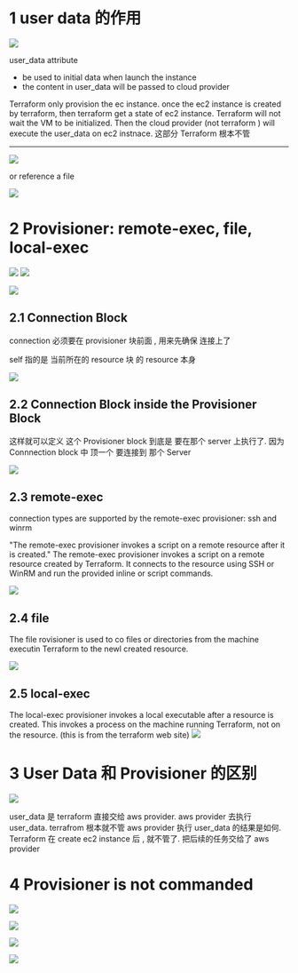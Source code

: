 

# 1 user data 的作用



![](image/Pasted%20image%2020231124135236.png)


user_data attribute
- be used to initial data when launch the instance 
- the content in user_data will be passed to cloud provider 

Terraform only provision the ec instance. once the ec2 instance is created by terraform, then terraform get a state of ec2 instance.  Terraform will not wait the VM to be initialized. 
Then the cloud provider (not terraform ) will execute the user_data on ec2 instnace.  这部分 Terraform 根本不管


---


![](image/Pasted%20image%2020231124133345.png)



or reference a file 

![](image/Pasted%20image%2020231124133452.png)

# 2 Provisioner: remote-exec, file, local-exec


![](image/Pasted%20image%2020231124140414.png)
![](image/Pasted%20image%2020231124142810.png)

![](image/Pasted%20image%2020231124143235.png)

## 2.1 Connection Block

connection 必须要在 provisioner 块前面 , 用来先确保 连接上了

self 指的是  当前所在的 resource 块 的 resource 本身 

![](image/Pasted%20image%2020231124141721.png)



## 2.2 Connection Block inside the Provisioner Block


这样就可以定义 这个 Provisioner block 到底是 要在那个 server 上执行了. 因为 Connnection block 中 顶一个 要连接到 那个 Server


![](image/Pasted%20image%2020231124143146.png)

## 2.3 remote-exec 

connection types are supported by the remote-exec provisioner: ssh and winrm 

"The remote-exec provisioner invokes a script on a remote resource after it is created."
The remote-exec provisioner invokes a script on a remote resource created by Terraform. It connects to the resource using SSH or WinRM and run the provided inline or script commands.

![](image/Pasted%20image%2020231124142718.png)


## 2.4 file 

The file rovisioner is used to co files or directories from the machine executin Terraform to the newl created resource.

![](image/Pasted%20image%2020231124142917.png)


## 2.5 local-exec

The local-exec provisioner invokes a local executable after a resource is created. This invokes a process on the machine running Terraform, not on the resource. (this is from the terraform web site)
![](image/Pasted%20image%2020231124143555.png)


# 3 User Data 和 Provisioner 的区别

![](image/Pasted%20image%2020231124141949.png)

user_data 是 terraform 直接交给 aws provider. aws provider 去执行 user_data. terrafrom 根本就不管  aws provider 执行 user_data 的结果是如何.  Terraform 在 create ec2 instance 后 , 就不管了. 把后续的任务交给了 aws provider 



# 4 Provisioner is not commanded 


![](image/Pasted%20image%2020231124144031.png)



![](image/Pasted%20image%2020231124144209.png)

![](image/Pasted%20image%2020231124144310.png)


![](image/Pasted%20image%2020231124144357.png)

